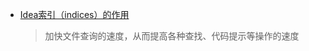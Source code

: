 * [Idea索引（indices）的作用](https://blog.csdn.net/qq_35246620/article/details/64440072#:~:text=%E5%9C%A8%E6%9C%AC%E7%AF%87%E5%8D%9A%E6%96%87%E4%B8%AD%EF%BC%8C%E5%B0%B1%E8%AE%A9%E6%88%91%E4%BB%AC%E4%B8%80%E8%B5%B7%E4%BA%86%E8%A7%A3%E7%B4%A2%E5%BC%95%E7%9A%84%E7%94%A8%E9%80%94%EF%BC%8C%E5%AF%B9%E4%BA%86%EF%BC%8C%E8%BF%98%E6%9C%89%E7%BC%93%E5%AD%98%E3%80%82%20IntelliJ%20IDEA,%E7%9A%84%E7%BC%93%E5%AD%98%E5%92%8C%E7%B4%A2%E5%BC%95%E4%B8%BB%E8%A6%81%E6%98%AF%E7%94%A8%E6%9D%A5%E5%8A%A0%E5%BF%AB%E6%96%87%E4%BB%B6%E6%9F%A5%E8%AF%A2%E7%9A%84%E9%80%9F%E5%BA%A6%EF%BC%8C%E4%BB%8E%E8%80%8C%E6%8F%90%E9%AB%98%E5%90%84%E7%A7%8D%E6%9F%A5%E6%89%BE%E3%80%81%E4%BB%A3%E7%A0%81%E6%8F%90%E7%A4%BA%E7%AD%89%E6%93%8D%E4%BD%9C%E7%9A%84%E9%80%9F%E5%BA%A6%EF%BC%8C%E5%9B%A0%E6%AD%A4%E7%B4%A2%E5%BC%95%E5%AF%B9%20IntelliJ%20IDEA%20%E7%9A%84%E9%AB%98%E6%95%88%E6%80%A7%E6%9D%A5%E8%AF%B4%EF%BC%8C%E5%85%B7%E6%9C%89%E8%87%B3%E5%85%B3%E9%87%8D%E8%A6%81%E7%9A%84%E4%BD%9C%E7%94%A8%E3%80%82%EF%BF%BD)
    > 加快文件查询的速度，从而提高各种查找、代码提示等操作的速度
    > 
